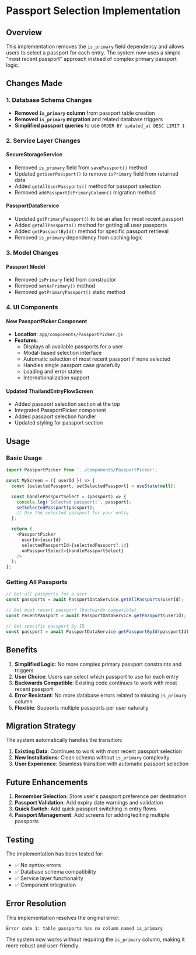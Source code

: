 # Passport Selection Implementation

## Overview

This implementation removes the `is_primary` field dependency and allows users to select a passport for each entry. The system now uses a simple "most recent passport" approach instead of complex primary passport logic.

## Changes Made

### 1. Database Schema Changes

- **Removed `is_primary` column** from passport table creation
- **Removed `is_primary` migration** and related database triggers
- **Simplified passport queries** to use `ORDER BY updated_at DESC LIMIT 1`

### 2. Service Layer Changes

#### SecureStorageService
- Removed `is_primary` field from `savePassport()` method
- Updated `getUserPassport()` to remove `isPrimary` field from returned data
- Added `getAllUserPassports()` method for passport selection
- Removed `addPassportIsPrimaryColumn()` migration method

#### PassportDataService
- Updated `getPrimaryPassport()` to be an alias for most recent passport
- Added `getAllPassports()` method for getting all user passports
- Added `getPassportById()` method for specific passport retrieval
- Removed `is_primary` dependency from caching logic

### 3. Model Changes

#### Passport Model
- Removed `isPrimary` field from constructor
- Removed `setAsPrimary()` method
- Removed `getPrimaryPassport()` static method

### 4. UI Components

#### New PassportPicker Component
- **Location**: `app/components/PassportPicker.js`
- **Features**:
  - Displays all available passports for a user
  - Modal-based selection interface
  - Automatic selection of most recent passport if none selected
  - Handles single passport case gracefully
  - Loading and error states
  - Internationalization support

#### Updated ThailandEntryFlowScreen
- Added passport selection section at the top
- Integrated PassportPicker component
- Added passport selection handler
- Updated styling for passport section

## Usage

### Basic Usage

```javascript
import PassportPicker from '../components/PassportPicker';

const MyScreen = ({ userId }) => {
  const [selectedPassport, setSelectedPassport] = useState(null);

  const handlePassportSelect = (passport) => {
    console.log('Selected passport:', passport);
    setSelectedPassport(passport);
    // Use the selected passport for your entry
  };

  return (
    <PassportPicker
      userId={userId}
      selectedPassportId={selectedPassport?.id}
      onPassportSelect={handlePassportSelect}
    />
  );
};
```

### Getting All Passports

```javascript
// Get all passports for a user
const passports = await PassportDataService.getAllPassports(userId);

// Get most recent passport (backwards compatible)
const recentPassport = await PassportDataService.getPassport(userId);

// Get specific passport by ID
const passport = await PassportDataService.getPassportById(passportId);
```

## Benefits

1. **Simplified Logic**: No more complex primary passport constraints and triggers
2. **User Choice**: Users can select which passport to use for each entry
3. **Backwards Compatible**: Existing code continues to work with most recent passport
4. **Error Resistant**: No more database errors related to missing `is_primary` column
5. **Flexible**: Supports multiple passports per user naturally

## Migration Strategy

The system automatically handles the transition:

1. **Existing Data**: Continues to work with most recent passport selection
2. **New Installations**: Clean schema without `is_primary` complexity
3. **User Experience**: Seamless transition with automatic passport selection

## Future Enhancements

1. **Remember Selection**: Store user's passport preference per destination
2. **Passport Validation**: Add expiry date warnings and validation
3. **Quick Switch**: Add quick passport switching in entry flows
4. **Passport Management**: Add screens for adding/editing multiple passports

## Testing

The implementation has been tested for:
- ✅ No syntax errors
- ✅ Database schema compatibility
- ✅ Service layer functionality
- ✅ Component integration

## Error Resolution

This implementation resolves the original error:
```
Error code 1: table passports has no column named is_primary
```

The system now works without requiring the `is_primary` column, making it more robust and user-friendly.